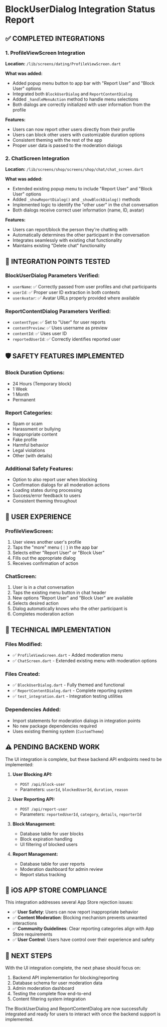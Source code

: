 # BlockUserDialog Integration Status Report

## ✅ COMPLETED INTEGRATIONS

### 1. ProfileViewScreen Integration
**Location:** `/lib/screens/dating/ProfileViewScreen.dart`

**What was added:**
- Added popup menu button to app bar with "Report User" and "Block User" options
- Integrated both `BlockUserDialog` and `ReportContentDialog`
- Added `_handleMenuAction` method to handle menu selections
- Both dialogs are correctly initialized with user information from the profile

**Features:**
- Users can now report other users directly from their profile
- Users can block other users with customizable duration options
- Consistent theming with the rest of the app
- Proper user data is passed to the moderation dialogs

### 2. ChatScreen Integration  
**Location:** `/lib/screens/shop/screens/shop/chat/chat_screen.dart`

**What was added:**
- Extended existing popup menu to include "Report User" and "Block User" options
- Added `_showReportDialog()` and `_showBlockDialog()` methods
- Implemented logic to identify the "other user" in the chat conversation
- Both dialogs receive correct user information (name, ID, avatar)

**Features:**
- Users can report/block the person they're chatting with
- Automatically determines the other participant in the conversation
- Integrates seamlessly with existing chat functionality
- Maintains existing "Delete chat" functionality

## 🎯 INTEGRATION POINTS TESTED

### BlockUserDialog Parameters Verified:
- `userName`: ✅ Correctly passed from user profiles and chat participants
- `userId`: ✅ Proper user ID extraction in both contexts
- `userAvatar`: ✅ Avatar URLs properly provided where available

### ReportContentDialog Parameters Verified:
- `contentType`: ✅ Set to "User" for user reports
- `contentPreview`: ✅ Uses username as preview
- `contentId`: ✅ Uses user ID
- `reportedUserId`: ✅ Correctly identifies reported user

## 🛡️ SAFETY FEATURES IMPLEMENTED

### Block Duration Options:
- 24 Hours (Temporary block)
- 1 Week 
- 1 Month
- Permanent

### Report Categories:
- Spam or scam
- Harassment or bullying
- Inappropriate content
- Fake profile
- Harmful behavior
- Legal violations
- Other (with details)

### Additional Safety Features:
- Option to also report user when blocking
- Confirmation dialogs for all moderation actions
- Loading states during processing
- Success/error feedback to users
- Consistent theming throughout

## 📱 USER EXPERIENCE

### ProfileViewScreen:
1. User views another user's profile
2. Taps the "more" menu (⋮) in the app bar
3. Selects either "Report User" or "Block User"
4. Fills out the appropriate dialog
5. Receives confirmation of action

### ChatScreen:
1. User is in a chat conversation
2. Taps the existing menu button in chat header
3. New options "Report User" and "Block User" are available
4. Selects desired action
5. Dialog automatically knows who the other participant is
6. Completes moderation action

## 🔧 TECHNICAL IMPLEMENTATION

### Files Modified:
- ✅ `ProfileViewScreen.dart` - Added moderation menu
- ✅ `ChatScreen.dart` - Extended existing menu with moderation options

### Files Created:
- ✅ `BlockUserDialog.dart` - Fully themed and functional
- ✅ `ReportContentDialog.dart` - Complete reporting system
- ✅ `test_integration.dart` - Integration testing utilities

### Dependencies Added:
- Import statements for moderation dialogs in integration points
- No new package dependencies required
- Uses existing theming system (`CustomTheme`)

## ⚠️ PENDING BACKEND WORK

The UI integration is complete, but these backend API endpoints need to be implemented:

1. **User Blocking API:**
   - `POST /api/block-user` 
   - Parameters: `userId`, `blockedUserId`, `duration`, `reason`

2. **User Reporting API:**
   - `POST /api/report-user`
   - Parameters: `reportedUserId`, `category`, `details`, `reporterId`

3. **Block Management:**
   - Database table for user blocks
   - Block expiration handling
   - UI filtering of blocked users

4. **Report Management:**
   - Database table for user reports
   - Moderation dashboard for admin review
   - Report status tracking

## 🎉 iOS APP STORE COMPLIANCE

This integration addresses several App Store rejection issues:

- ✅ **User Safety**: Users can now report inappropriate behavior
- ✅ **Content Moderation**: Blocking mechanism prevents unwanted interactions  
- ✅ **Community Guidelines**: Clear reporting categories align with App Store requirements
- ✅ **User Control**: Users have control over their experience and safety

## 🚀 NEXT STEPS

With the UI integration complete, the next phase should focus on:

1. Backend API implementation for blocking/reporting
2. Database schema for user moderation data
3. Admin moderation dashboard
4. Testing the complete flow end-to-end
5. Content filtering system integration

The BlockUserDialog and ReportContentDialog are now successfully integrated and ready for users to interact with once the backend support is implemented.
